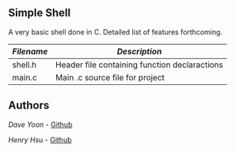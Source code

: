 ## Simple Shell

A very basic shell done in C.  Detailed list of features forthcoming.

|     *Filename*     |               *Description*                      |
|--------------------|--------------------------------------------------|
| shell.h            | Header file containing function declaractions    |
| main.c             | Main .c source file for project                  |


## Authors
*Dave Yoon* - [Github](https://github.com/daveyoon64)

*Henry Hsu* - [Github](https://github.com/henryh28)
